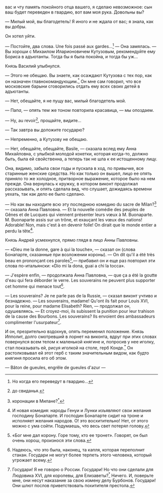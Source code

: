 вас и чту память покойного отца вашего, я сделаю невозможное: сын ваш будет переведен в гвардию, вот вам моя рука. Довольны вы?

— Милый мой, вы благодетель! Я иного и не ждала от вас; я знала, как вы добры.

Он хотел уйти.

— Постойте, два слова. Une fois passé aux gardes…[^59] — Она замялась. — Вы хороши с Михаилом Иларионовичем Кутузовым, рекомендуйте ему Бориса в адъютанты. Тогда бы я была покойна, и тогда бы уж…

Князь Василий улыбнулся.

— Этого не обещаю. Вы знаете, как осаждают Кутузова с тех пор, как он назначен главнокомандующим.[<sup>\*</sup>](#c_20) Он мне сам говорил, что все московские барыни сговорились отдать ему всех своих детей в адъютанты.

— Нет, обещайте, я не пущу вас, милый благодетель мой.

— Пап*а*, — опять тем же тоном повторила красавица, — мы опоздаем.

— Ну, au revoir[^60], прощайте, видите…

— Так завтра вы доложите государю?

— Непременно, а Кутузову не обещаю.

— Нет, обещайте, обещайте, Basile, — сказала вслед ему Анна Михайловна, с улыбкой молодой кокетки, которая когда-то, должно быть, была ей свойственна, а теперь так не шла к ее истощенному лицу.

Она, видимо, забыла свои годы и пускала в ход, по привычке, все старинные женские средства. Но как только он вышел, лицо ее опять приняло то же холодное, притворное выражение, которое было на нем прежде. Она вернулась к кружку, в котором виконт продолжал рассказывать, и опять сделала вид, что слушает, дожидаясь времени уехать, так как дело ее было сделано.

— Но как вы находите всю эту последнюю комедию du sacre de Milan?[^61] — сказала Анна Павловна. — Et la nouvelle comédie des peuples de Gênes et de Lucques qui viennent présenter leurs vœux à M. Buonaparte. M. Buonaparte assis sur un trône, et exauçant les vœux des nations! Adorable! Non, mais c'est à en devenir folle! On dirait que le monde entier a perdu la tête[^62].

Князь Андрей усмехнулся, прямо глядя в лицо Анны Павловны.

— «Dieu me la donne, gare à qui la touche», — сказал он (слова Бонапарте, сказанные при возложении короны). — On dit qu'il a été très beau en prononçant ces paroles[^63],— прибавил он и еще раз повторил эти слова по-итальянски: «Dio mi la dona, guai a chi la tocca».

— J'espère enfin, — продолжала Анна Павловна, — que ça a été la goutte d'eau qui fera déborder le verre. Les souverains ne peuvent plus supporter cet homme qui menace tout[^64].

— Les souverains? Je ne parle pas de la Russie, — сказал виконт учтиво и безнадежно. — Les souverains, madame! Qu'ont ils fait pour Louis XVI, pour la reine, pour madame Elisabeth? Rien, — продолжал он, одушевляясь. — Et croyez-moi, ils subissent la punition pour leur trahison de la cause des Bourbons. Les souverains? Ils envoient des ambassadeurs complimenter l'usurpateur[^65].

И он, презрительно вздохнув, опять переменил положение. Князь Ипполит, долго смотревший в лорнет на виконта, вдруг при этих словах повернулся всем телом к маленькой княгине и, попросив у нее иголку, стал показывать ей, рисуя иголкой на столе, герб Конде.[<sup>\*</sup>](#c_23) Он растолковывал ей этот герб с таким значительным видом, как будто княгиня просила его об этом.

— Bâton de gueules, engrêle de gueules d'azur —

[^59]: Но когда его переведут в гвардию…

[^60]: до свиданья.

[^61]: коронации в Милане?[<sup>\*</sup>](#c_21)

[^62]: И новая комедия: народы Генуи и Лунки изъявляют свои желания господину Бонапарте. И господин Бонапарте сидит на троне и исполняет желания народов. О! это восхитительно! Нет, от этого можно с ума сойти. Подумаешь, что весь свет потерял голову.

[^63]: «Бог мне дал корону. Горе тому, кто ее тронет». Говорят, он был очень хорош, произнося эти слова.

[^64]: Надеюсь, что это была, наконец, та капля, которая переполнит стакан. Государи не могут более терпеть этого человека, который угрожает всему.

[^65]: Государи! Я не говорю о России. Государи! Но что они сделали для Людовика XVI, для королевы, для Елизаветы?[<sup>\*</sup>](#c_22) Ничего. И, поверьте мне, они несут наказание за свою измену делу Бурбонов. Государи! Они шлют послов приветствовать похитителя престола.